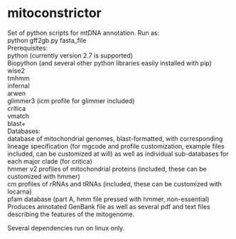 # mitoconstrictor

Set of python scripts for mtDNA annotation. Run as:</br>
python gff2gb.py fasta_file</br>
Prerequisites:</br>
python (currently version 2.7 is supported)</br>
Biopython
(and several other python libraries easily installed with pip)</br>
wise2 </br>
tmhmm </br>
infernal </br>
arwen </br>
glimmer3 (icm profile for glimmer included)</br>
critica </br>
vmatch </br>
blast+ </br>
Databases:</br>
database of mitochondrial genomes, blast-formatted, with corresponding lineage specification (for mgcode and profile customization, example files included, can be customized at will) as well as individual sub-databases for each major clade (for critica)</br>
hmmer v2 profiles of mitochondrial proteins (included, these can be customized with hmmer)</br>
cm profiles of rRNAs and tRNAs (included, these can be customized with locarna)</br>
pfam database (part A, hmm file pressed with hmmer, non-essential) </br>
Produces annotated GenBank file as well as several pdf and text files describing the features of the mitogenome.

Several dependencies run on linux only.
